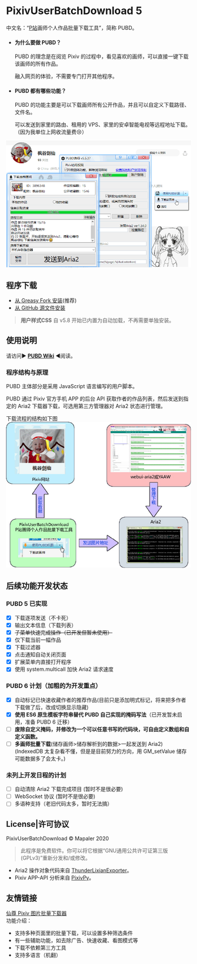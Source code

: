 # PixivUserBatchDownload 5
中文名：“[P站](//www.pixiv.net/member.php?id=3896348)画师个人作品批量下载工具”，简称 PUBD。

* #### 为什么要做 PUBD？
  PUBD 的理念是在阅览 Pixiv 的过程中，看见喜欢的画师，可以直接一键下载该画师的所有作品。

  融入网页的体验，不需要专门打开其他程序。
  
* #### PUBD 都有哪些功能？
  PUBD 的功能主要是可以下载画师所有公开作品，并且可以自定义下载路径、文件名。
  
  可以发送到家里的路由、租用的 VPS、家里的安卓智能电视等远程地址下载。（因为我单位上网收流量费😢）

![程序运行图](docs/images/preview.png)


## 程序下载
* [从 Greasy Fork 安装](https://greasyfork.org/zh-CN/scripts/17879)(推荐)
* [从 GitHub 源文件安装](PixivUserBatchDownload.user.js)
> **用户样式CSS** 自 v5.8 开始已内置为自动加载，不再需要单独安装。

## 使用说明
请访问▶ **[PUBD Wiki](../../wiki)** ◀阅读。

### 程序结构与原理
PUBD 主体部分是采用 JavaScript 语言编写的用户脚本。

PUBD 通过 Pixiv 官方手机 APP 的后台 API 获取作者的作品列表，然后发送到指定的 Aria2 下载器下载，可选用第三方管理器对 Aria2 状态进行管理。

下载流程的结构如下图<br>
![结构图](docs/images/structure.jpg)

## 后续功能开发状态
### PUBD 5 已实现
- [x] 下载逐项发送（不卡死）
- [x] 输出文本信息（下载列表）
- [x] ~~子菜单快速完成操作（已开发但暂未使用）~~
- [x] 仅下载当前一幅作品
- [x] 下载过滤器
- [x] 点击通知自动关闭页面
- [x] 扩展菜单内直接打开程序
- [x] 使用 system.multicall 加快 Aria2 请求速度

### PUBD 6 计划（加粗的为开发重点）
- [x] 自动标记已快速收藏作者的推荐作品(目前只是添加明式标记，将来把多作者下载做了后，改成切换显示隐藏)
- [x] **使用 ES6 原生模板字符串替代 PUBD 自己实现的掩码写法**（已开发暂未启用，准备 PUBD 6 迁移）
- [ ] **废除自定义掩码，并修改为一个可以任意书写的代码块，可自由定义数组和自定义函数。**
- [ ] **多画师批量下载**(储存画师>储存解析到的数据>一起发送到 Aria2) (IndexedDB 太复杂看不懂，但是是目前努力的方向，用 GM_setValue 储存可能数据多了会太卡。)

### 未列上开发日程的计划
- [ ] 自动清除 Aria2 下载完成项目 (暂时不是很必要)
- [ ] WebSocket 协议 (暂时不是很必要)
- [ ] 多语种支持（老旧代码太多，暂时无法搞）

## License|许可协议
PixivUserBatchDownload © Mapaler 2020

> 此程序是免费软件。你可以将它根据“GNU通用公共许可证第三版(GPLv3)”重新分发和/或修改。

* Aria2 操作对象代码来自 [ThunderLixianExporter](//github.com/binux/ThunderLixianExporter)。
* Pixiv APP-API 分析来自 [PixivPy](//github.com/upbit/pixivpy)。

## 友情链接
[仙尊 Pixiv 图片批量下载器](//github.com/xuejianxianzun/XZPixivDownloader)  
功能介绍：  
* 支持多种页面里的批量下载，可以设置多种筛选条件
* 有一些辅助功能，如去除广告、快速收藏、看图模式等
* 下载不依赖第三方工具
* 支持多语言（机翻）